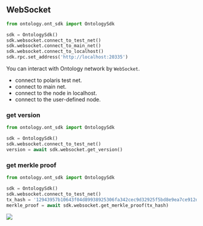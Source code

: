 ## WebSocket

```python
from ontology.ont_sdk import OntologySdk

sdk = OntologySdk()
sdk.websocket.connect_to_test_net()
sdk.websocket.connect_to_main_net()
sdk.websocket.connect_to_localhost()
sdk.rpc.set_address('http://localhost:20335')
```

You can interact with Ontology network by `WebSocket`.

- connect to polaris test net.
- connect to main net.
- connect to the node in localhost.
- connect to the user-defined node.

### get version

```python
from ontology.ont_sdk import OntologySdk

sdk = OntologySdk()
sdk.websocket.connect_to_test_net()
version = await sdk.websocket.get_version()
```

### get merkle proof

```python
from ontology.ont_sdk import OntologySdk

sdk = OntologySdk()
sdk.websocket.connect_to_test_net()
tx_hash = '12943957b10643f04d89938925306fa342cec9d32925f5bd8e9ea7ce912d16d3'
merkle_proof = await sdk.websocket.get_merkle_proof(tx_hash)
```

![](merkle-tree.png)
